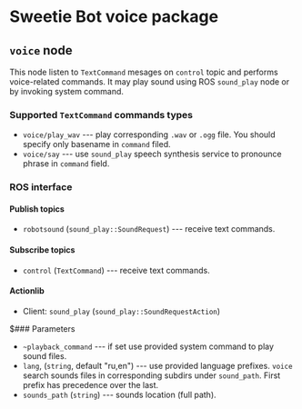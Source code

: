Sweetie Bot voice package 
=========================

`voice` node
------------------

This node listen to `TextCommand` mesages on `control` topic and performs voice-related commands.
It may play sound using ROS `sound_play` node or by invoking system command.

### Supported `TextCommand` commands types

* `voice/play_wav` --- play corresponding `.wav` or `.ogg` file. You should specify only basename in `command` filed.
* `voice/say` --- use `sound_play` speech synthesis service to pronounce phrase in `command` field.

### ROS interface

#### Publish topics

* `robotsound` (`sound_play::SoundRequest`) --- receive text commands.

#### Subscribe topics

* `control` (`TextCommand`) --- receive text commands.

#### Actionlib

* Client: `sound_play` (`sound_play::SoundRequestAction`)

$### Parameters

* `~playback_command` --- if set use provided system command to play sound files.
* `lang`, (`string`, default "ru,en") --- use provided language prefixes. `voice` search sounds files in corresponding subdirs under `sound_path`. 
    First prefix has precedence over the last.
* `sounds_path` (`string`) --- sounds location (full path).

